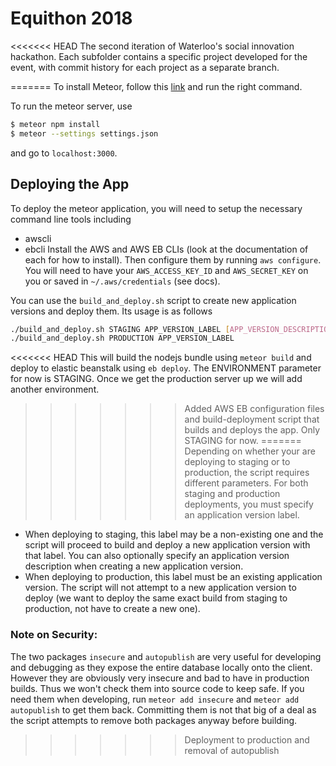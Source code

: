# Equithon 2018

<<<<<<< HEAD
The second iteration of Waterloo's social innovation hackathon. Each subfolder contains a specific project developed for the event, with commit history for each project as a separate branch.
 
=======
To install Meteor, follow this [link](https://www.meteor.com/install) and run the right command.

To run the meteor server, use
```bash
$ meteor npm install
$ meteor --settings settings.json
```
and go to `localhost:3000`.

## Deploying the App ##
To deploy the meteor application, you will need to setup the necessary command line tools including
  - awscli
  - ebcli
Install the AWS and AWS EB CLIs (look at the documentation of each for how to install). Then configure
them by running `aws configure`. You will need to have your `AWS_ACCESS_KEY_ID` and `AWS_SECRET_KEY` on you
or saved in `~/.aws/credentials` (see docs).

You can use the `build_and_deploy.sh` script to create new application versions and deploy them. Its usage is as follows
```bash
./build_and_deploy.sh STAGING APP_VERSION_LABEL [APP_VERSION_DESCRIPTION]
./build_and_deploy.sh PRODUCTION APP_VERSION_LABEL
```
<<<<<<< HEAD
This will build the nodejs bundle using `meteor build` and deploy to elastic beanstalk using `eb deploy`.
The ENVIRONMENT parameter for now is STAGING. Once we get the production server up we will add another environment.
>>>>>>> Added AWS EB configuration files and build-deployment script that builds and deploys the app. Only STAGING for now.
=======
Depending on whether your are deploying to staging or to production, the script requires different parameters.
For both staging and production deployments, you must specify an application version label.
  - When deploying to staging, this label may be a non-existing one and the script will proceed to build and deploy a new
  application version with that label. You can also optionally specify an application version description when creating a
  new application version.
  - When deploying to production, this label must be an existing application version. The script will not attempt to
  a new application version to deploy (we want to deploy the same exact build from staging to production, not have to create
  a new one).

### Note on Security: ###
The two packages `insecure` and `autopublish` are very useful for developing and debugging as they expose the entire
database locally onto the client. However they are obviously very insecure and bad to have in production builds. Thus we won't
check them into source code to keep safe. If you need them when developing, run `meteor add insecure` and `meteor add autopublish`
to get them back. Committing them is not that big of a deal as the script attempts to remove both packages anyway before building.
>>>>>>> Deployment to production and removal of autopublish

